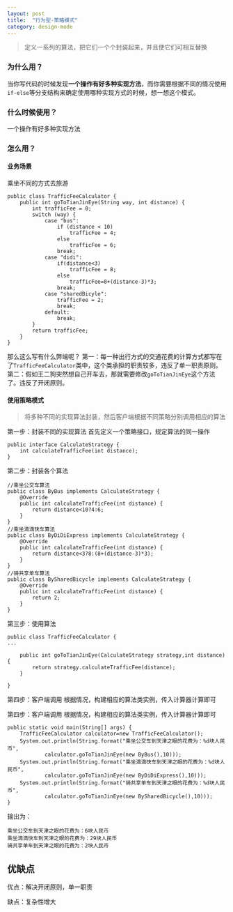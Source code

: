 ```yaml
---
layout: post
title:  "行为型-策略模式"
category: design-mode
---
```


> 定义一系列的算法，把它们一个个封装起来，并且使它们可相互替换

### 为什么用？

当你写代码的时候发现**一个操作有好多种实现方法**，而你需要根据不同的情况使用`if-else`等分支结构来确定使用哪种实现方式的时候，想一想这个模式。

### 什么时候使用？

一个操作有好多种实现方法

### 怎么用？

#### 业务场景

乘坐不同的方式去旅游

```
public class TrafficFeeCalculator {
    public int goToTianJinEye(String way, int distance) {
        int trafficFee = 0;
        switch (way) {
            case "bus":
                if (distance < 10)
                    trafficFee = 4;
                else
                    trafficFee = 6;
                break;
            case "didi":
                if(distance<3)
                    trafficFee = 8;
                else 
                    trafficFee=8+(distance-3)*3;
                break;
            case "sharedBicyle":
                trafficFee = 2;
                break;
            default:
                break;
        }
        return trafficFee;
    }
}
```

那么这么写有什么弊端呢？
第一：每一种出行方式的交通花费的计算方式都写在了`TrafficFeeCalculator`类中，这个类承担的职责较多，违反了单一职责原则。
第二：假如王二狗突然想自己开车去，那就需要修改`goToTianJinEye`这个方法了。违反了开闭原则。

#### 使用策略模式

> 将多种不同的实现算法封装，然后客户端根据不同策略分别调用相应的算法

第一步：封装不同的实现算法
首先定义一个策略接口，规定算法的同一操作

```
public interface CalculateStrategy {
    int calculateTrafficFee(int distance);
}
```


第二步：封装各个算法

```
//乘坐公交车算法
public class ByBus implements CalculateStrategy {
    @Override
    public int calculateTrafficFee(int distance) {
        return distance<10?4:6;
    }
}
//乘坐滴滴快车算法
public class ByDiDiExpress implements CalculateStrategy {
    @Override
    public int calculateTrafficFee(int distance) {
        return distance<3?8:(8+(distance-3)*3);
    }
}
//骑共享单车算法
public class BySharedBicycle implements CalculateStrategy {
    @Override
    public int calculateTrafficFee(int distance) {
        return 2;
    }
}
```


第三步：使用算法

```
public class TrafficFeeCalculator {
...

    public int goToTianJinEye(CalculateStrategy strategy,int distance){
        return strategy.calculateTrafficFee(distance);
    }

}
```


第四步：客户端调用
根据情况，构建相应的算法类实例，传入计算器计算即可

第四步：客户端调用
根据情况，构建相应的算法类实例，传入计算器计算即可

    public static void main(String[] args) {
        TrafficFeeCalculator calculator=new TrafficFeeCalculator();
        System.out.println(String.format("乘坐公交车到天津之眼的花费为：%d块人民币",
                calculator.goToTianJinEye(new ByBus(),10)));
        System.out.println(String.format("乘坐滴滴快车到天津之眼的花费为：%d块人民币",
                calculator.goToTianJinEye(new ByDiDiExpress(),10)));
        System.out.println(String.format("骑共享单车到天津之眼的花费为：%d块人民币",
                calculator.goToTianJinEye(new BySharedBicycle(),10)));
    }

输出为：

```
乘坐公交车到天津之眼的花费为：6块人民币
乘坐滴滴快车到天津之眼的花费为：29块人民币
骑共享单车到天津之眼的花费为：2块人民币
```

## 优缺点

优点：解决开闭原则，单一职责

缺点：复杂性增大